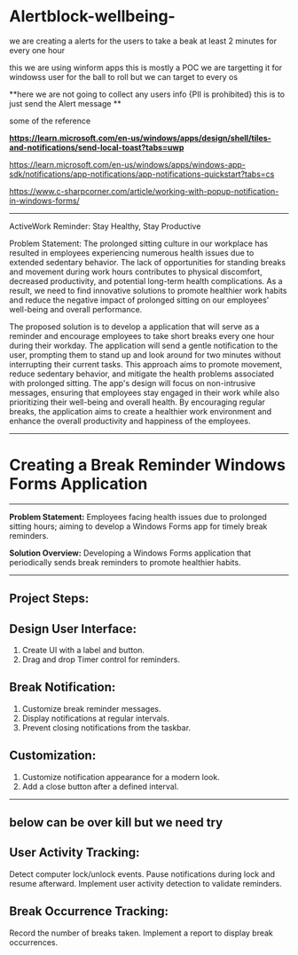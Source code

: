 # Alertblock-wellbeing-
we are creating a alerts  for the users to take a beak at least 2 minutes for every one hour 

 this we are using winform apps 
this is mostly a POC 
we are targetting it for windowss user for the ball to roll 
but we can target to every os 

**here we are not going to collect any users info {PII is prohibited}
this is to just send the Alert message **


some of the reference

**https://learn.microsoft.com/en-us/windows/apps/design/shell/tiles-and-notifications/send-local-toast?tabs=uwp**

https://learn.microsoft.com/en-us/windows/apps/windows-app-sdk/notifications/app-notifications/app-notifications-quickstart?tabs=cs

https://www.c-sharpcorner.com/article/working-with-popup-notification-in-windows-forms/

___


ActiveWork Reminder: Stay Healthy, Stay Productive

Problem Statement: 
The prolonged sitting culture in our workplace has resulted in employees experiencing numerous health issues due to extended sedentary behavior. 
The lack of opportunities for standing breaks and movement during work hours contributes to physical discomfort, decreased productivity, and potential long-term health complications. 
As a result, we need to find innovative solutions to promote healthier work habits and reduce the negative impact of prolonged sitting on our employees' well-being and overall performance.



The proposed solution is to develop a application that will serve as a reminder and encourage employees to take short breaks every one hour during their workday. 
The application will send a gentle notification to the user, prompting them to stand up and look around for two minutes without interrupting their current tasks. 
This approach aims to promote movement, reduce sedentary behavior, and mitigate the health problems associated with prolonged sitting. The app's design will focus on non-intrusive messages, 
ensuring that employees stay engaged in their work while also prioritizing their well-being and overall health. By encouraging regular breaks, 
the application aims to create a healthier work environment and enhance the overall productivity and happiness of the employees.

___


 # Creating a Break Reminder Windows Forms Application


***
**Problem Statement:**
Employees facing health issues due to prolonged sitting hours; aiming to develop a Windows Forms app for timely break reminders.

**Solution Overview:**
Developing a Windows Forms application that periodically sends break reminders to promote healthier habits.
***


## Project Steps:

## Design User Interface:

1. Create UI with a label and button.
1. Drag and drop Timer control for reminders.

## Break Notification:

1. Customize break reminder messages.
1. Display notifications at regular intervals.
1. Prevent closing notifications from the taskbar.

## Customization:

1. Customize notification appearance for a modern look.
1. Add a close button after a defined interval.

---
below can be over kill but we need try 
---

## User Activity Tracking:

Detect computer lock/unlock events.
Pause notifications during lock and resume afterward.
Implement user activity detection to validate reminders.
## Break Occurrence Tracking:

Record the number of breaks taken.
Implement a report to display break occurrences.
